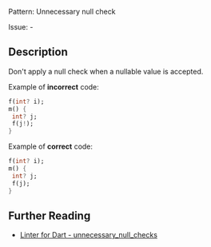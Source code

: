 Pattern: Unnecessary null check

Issue: -

## Description

Don't apply a null check when a nullable value is accepted.

Example of **incorrect** code:

```dart
f(int? i);
m() {
 int? j;
 f(j!);
}

```

Example of **correct** code:

```dart
f(int? i);
m() {
 int? j;
 f(j);
}
```

## Further Reading

* [Linter for Dart - unnecessary_null_checks](https://dart.dev/tools/linter-rules/unnecessary_null_checks)
